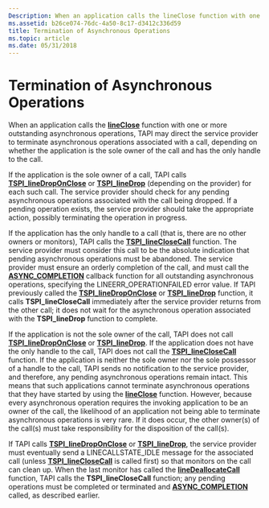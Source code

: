 ```yaml
---
Description: When an application calls the lineClose function with one or more outstanding asynchronous operations, TAPI may direct the service provider to terminate asynchronous operations associated with a call.
ms.assetid: b26ce074-76dc-4a50-8c17-d3412c336d59
title: Termination of Asynchronous Operations
ms.topic: article
ms.date: 05/31/2018
---
```


# Termination of Asynchronous Operations

When an application calls the [**lineClose**](https://msdn.microsoft.com/library/ms735573(v=VS.85).aspx) function with one or more outstanding asynchronous operations, TAPI may direct the service provider to terminate asynchronous operations associated with a call, depending on whether the application is the sole owner of the call and has the only handle to the call.

If the application is the sole owner of a call, TAPI calls [**TSPI\_lineDropOnClose**](https://msdn.microsoft.com/library/ms725545(v=VS.85).aspx) or [**TSPI\_lineDrop**](https://msdn.microsoft.com/library/ms725543(v=VS.85).aspx) (depending on the provider) for each such call. The service provider should check for any pending asynchronous operations associated with the call being dropped. If a pending operation exists, the service provider should take the appropriate action, possibly terminating the operation in progress.

If the application has the only handle to a call (that is, there are no other owners or monitors), TAPI calls the [**TSPI\_lineCloseCall**](https://msdn.microsoft.com/library/ms725532(v=VS.85).aspx) function. The service provider must consider this call to be the absolute indication that pending asynchronous operations must be abandoned. The service provider must ensure an orderly completion of the call, and must call the [**ASYNC\_COMPLETION**](https://msdn.microsoft.com/library/ms725180(v=VS.85).aspx) callback function for all outstanding asynchronous operations, specifying the LINEERR\_OPERATIONFAILED error value. If TAPI previously called the [**TSPI\_lineDropOnClose**](https://msdn.microsoft.com/library/ms725545(v=VS.85).aspx) or [**TSPI\_lineDrop**](https://msdn.microsoft.com/library/ms725543(v=VS.85).aspx) function, it calls **TSPI\_lineCloseCall** immediately after the service provider returns from the other call; it does not wait for the asynchronous operation associated with the **TSPI\_lineDrop** function to complete.

If the application is not the sole owner of the call, TAPI does not call [**TSPI\_lineDropOnClose**](https://msdn.microsoft.com/library/ms725545(v=VS.85).aspx) or [**TSPI\_lineDrop**](https://msdn.microsoft.com/library/ms725543(v=VS.85).aspx). If the application does not have the only handle to the call, TAPI does not call the [**TSPI\_lineCloseCall**](https://msdn.microsoft.com/library/ms725532(v=VS.85).aspx) function. If the application is neither the sole owner nor the sole possessor of a handle to the call, TAPI sends no notification to the service provider, and therefore, any pending asynchronous operations remain intact. This means that such applications cannot terminate asynchronous operations that they have started by using the [**lineClose**](https://msdn.microsoft.com/library/ms735573(v=VS.85).aspx) function. However, because every asynchronous operation requires the invoking application to be an owner of the call, the likelihood of an application not being able to terminate asynchronous operations is very rare. If it does occur, the other owner(s) of the call(s) must take responsibility for the disposition of the call(s).

If TAPI calls [**TSPI\_lineDropOnClose**](https://msdn.microsoft.com/library/ms725545(v=VS.85).aspx) or [**TSPI\_lineDrop**](https://msdn.microsoft.com/library/ms725543(v=VS.85).aspx), the service provider must eventually send a LINECALLSTATE\_IDLE message for the associated call (unless [**TSPI\_lineCloseCall**](https://msdn.microsoft.com/library/ms725532(v=VS.85).aspx) is called first) so that monitors on the call can clean up. When the last monitor has called the [**lineDeallocateCall**](https://msdn.microsoft.com/library/ms735599(v=VS.85).aspx) function, TAPI calls the **TSPI\_lineCloseCall** function; any pending operations must be completed or terminated and [**ASYNC\_COMPLETION**](https://msdn.microsoft.com/library/ms725180(v=VS.85).aspx) called, as described earlier.

 

 



